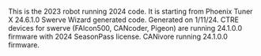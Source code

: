 This is the 2023 robot running 2024 code.
It is starting from Phoenix Tuner X 24.6.1.0 Swerve Wizard generated code.
Generated on 1/11/24.
CTRE devices for swerve (FAlcon500, CANcoder, Pigeon) are running 24.1.0.0 firmware with 2024 SeasonPass license.
CANivore running 24.1.0.0 firmware.

